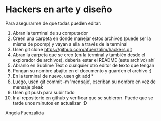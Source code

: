 # Hackers en arte y diseño
Para asegurarme de que todas pueden editar:
1. Abran la terminal de su computador
2. Creen una carpeta en donde manejar estos archivos (puede ser la misma de pcomp) y vayan a ella a través de la terminal
3. Usen git clone https://github.com/afuenzalim/hackers.git
4. Abran la carpeta que se creo (en la terminal y también desde el explorador de archivos), debería estar el README (este archivo) ahí
5. Abranlo en Sublime Text o cualquier otro editor de texto que tengan
6. Pongan su nombre abajito en el documento y guarden el archivo :)
7. En la terminal de nuevo, usen git add *
8. Luego, usen git commit -m 'mensaje', escriban su nombre en vez de mensaje pleak
9. Usen git push para subir todo
9. Ir al repositorio en github y verificar que se subieron. Puede que se tarde unos minutos en actualizar :D

Angela Fuenzalida
